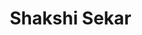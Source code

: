 # Shakshi Sekar

<html lang="en">
<head>
    <meta charset="UTF-8">
    <meta name="viewport" content="width=device-width, initial-scale=1.0">
    <title>Your Name - Carbon Materials Researcher</title>
    <style>
        * {
            margin: 0;
            padding: 0;
            box-sizing: border-box;
        }

        body {
            font-family: 'Segoe UI', Tahoma, Geneva, Verdana, sans-serif;
            line-height: 1.6;
            color: #333;
            background: #f4f4f4;
        }

        .container {
            max-width: 1100px;
            margin: 0 auto;
            padding: 0 20px;
        }

        header {
            background: linear-gradient(135deg, #667eea 0%, #764ba2 100%);
            color: white;
            padding: 2rem 0;
            position: sticky;
            top: 0;
            z-index: 100;
            box-shadow: 0 2px 10px rgba(0,0,0,0.1);
        }

        nav {
            display: flex;
            justify-content: space-between;
            align-items: center;
            flex-wrap: wrap;
        }

        .logo {
            font-size: 1.5rem;
            font-weight: bold;
        }

        .nav-links {
            display: flex;
            list-style: none;
            gap: 2rem;
        }

        .nav-links a {
            color: white;
            text-decoration: none;
            transition: opacity 0.3s;
        }

        .nav-links a:hover {
            opacity: 0.7;
        }

        .hero {
            background: linear-gradient(135deg, #667eea 0%, #764ba2 100%);
            color: white;
            padding: 4rem 0;
            text-align: center;
        }

        .hero h1 {
            font-size: 2.5rem;
            margin-bottom: 1rem;
        }

        .hero p {
            font-size: 1.2rem;
            margin-bottom: 2rem;
        }

        section {
            background: white;
            margin: 2rem 0;
            padding: 3rem 0;
            border-radius: 10px;
            box-shadow: 0 2px 10px rgba(0,0,0,0.05);
        }

        h2 {
            color: #667eea;
            margin-bottom: 1.5rem;
            font-size: 2rem;
            border-bottom: 3px solid #667eea;
            padding-bottom: 0.5rem;
        }

        .about-content {
            display: grid;
            grid-template-columns: 1fr 2fr;
            gap: 2rem;
            align-items: center;
        }

        .profile-img {
            width: 200px;
            height: 200px;
            border-radius: 50%;
            background: #ddd;
            display: flex;
            align-items: center;
            justify-content: center;
            font-size: 4rem;
            color: #667eea;
            margin: 0 auto;
        }

        .skills-grid {
            display: grid;
            grid-template-columns: repeat(auto-fit, minmax(250px, 1fr));
            gap: 1.5rem;
            margin-top: 2rem;
        }

        .skill-card {
            background: #f8f9fa;
            padding: 1.5rem;
            border-radius: 8px;
            border-left: 4px solid #667eea;
        }

        .skill-card h3 {
            color: #667eea;
            margin-bottom: 0.5rem;
        }

        .skill-card ul {
            list-style-position: inside;
            color: #666;
        }

        .experience-item {
            margin-bottom: 2rem;
            padding-left: 1.5rem;
            border-left: 3px solid #667eea;
        }

        .experience-item h3 {
            color: #333;
            margin-bottom: 0.5rem;
        }

        .experience-item .date {
            color: #667eea;
            font-weight: bold;
            margin-bottom: 0.5rem;
        }

        .contact-info {
            display: flex;
            gap: 2rem;
            flex-wrap: wrap;
            justify-content: center;
            margin-top: 2rem;
        }

        .contact-item {
            display: flex;
            align-items: center;
            gap: 0.5rem;
        }

        .contact-item a {
            color: #667eea;
            text-decoration: none;
        }

        .contact-item a:hover {
            text-decoration: underline;
        }

        .btn {
            display: inline-block;
            padding: 0.8rem 2rem;
            background: white;
            color: #667eea;
            text-decoration: none;
            border-radius: 5px;
            font-weight: bold;
            transition: transform 0.3s;
        }

        .btn:hover {
            transform: translateY(-2px);
        }

        footer {
            background: #333;
            color: white;
            text-align: center;
            padding: 2rem 0;
            margin-top: 2rem;
        }

        @media (max-width: 768px) {
            .nav-links {
                gap: 1rem;
            }

            .hero h1 {
                font-size: 2rem;
            }

            .about-content {
                grid-template-columns: 1fr;
            }

            .skills-grid {
                grid-template-columns: 1fr;
            }
        }
    </style>
</head>
<body>
    <header>
        <nav class="container">
            <div class="logo">Your Name</div>
            <ul class="nav-links">
                <li><a href="#about">About</a></li>
                <li><a href="#research">Research</a></li>
                <li><a href="#skills">Skills</a></li>
                <li><a href="#contact">Contact</a></li>
            </ul>
        </nav>
    </header>

    <div class="hero">
        <div class="container">
            <h1>Carbon Materials Researcher</h1>
            <p>Sustainable Technologies | Plastics-to-Graphite Conversion | Circular Economy</p>
            <a href="#contact" class="btn">Get in Touch</a>
        </div>
    </div>

    <section id="about">
        <div class="container">
            <h2>About Me</h2>
            <div class="about-content">
                <div class="profile-img">👤</div>
                <div>
                    <p>I work in sustainable carbon technologies, focusing on thermochemical conversion of plastics to graphite. My research addresses critical global challenges in waste management and sustainable materials production.</p>
                    <br>
                    <p>Proficient in advanced material characterization techniques and passionate about developing innovative solutions for circular economy and waste valorization, bridging the gap between laboratory research and industrial applications.</p>
                </div>
            </div>
        </div>
    </section>

    <section id="research">
        <div class="container">
            <h2>Research Experience</h2>
            
            <div class="experience-item">
                <h3>Plastics-to-Graphite Conversion</h3>
                <div class="date">Current Project</div>
                <p>Developing thermochemical conversion processes to transform waste plastics into high-value graphitic materials. Focus on process optimization, material characterization, and scalability for industrial applications.</p>
            </div>

            <div class="experience-item">
                <h3>Biomass-to-Biofuel Conversion</h3>
                <div class="date">Previous Project</div>
                <p>Hands-on experience in pyrolysis and flash pyrolysis processes for converting lignocellulosic biomass into biofuels. Investigated process parameters and their effects on product yields and quality.</p>
            </div>

            <div class="experience-item">
                <h3>Circular Economy Solutions</h3>
                <div class="date">Ongoing</div>
                <p>Developing waste valorization strategies that transform environmental pollutants into valuable resources, contributing to sustainable materials production and circular economy principles.</p>
            </div>
        </div>
    </section>

    <section id="skills">
        <div class="container">
            <h2>Technical Skills</h2>
            <div class="skills-grid">
                <div class="skill-card">
                    <h3>Microscopy & Imaging</h3>
                    <ul>
                        <li>Transmission Electron Microscopy (TEM)</li>
                        <li>Selected Area Electron Diffraction (SAED)</li>
                        <li>Optical Microscopy</li>
                        <li>Energy Dispersive Spectroscopy (EDS)</li>
                    </ul>
                </div>

                <div class="skill-card">
                    <h3>Spectroscopy</h3>
                    <ul>
                        <li>Raman Spectroscopy</li>
                        <li>X-ray Diffraction (XRD)</li>
                        <li>Thermal Analysis (TGA/DSC)</li>
                    </ul>
                </div>

                <div class="skill-card">
                    <h3>Pyrolysis Systems</h3>
                    <ul>
                        <li>Curie-point Micro Pyrolyzer</li>
                        <li>Pyroprobe Reactor</li>
                        <li>Flash Pyrolysis</li>
                        <li>Conventional Pyrolysis</li>
                    </ul>
                </div>

                <div class="skill-card">
                    <h3>Research Focus</h3>
                    <ul>
                        <li>Carbon Materials Science</li>
                        <li>Waste Valorization</li>
                        <li>Process Optimization</li>
                        <li>Circular Economy</li>
                    </ul>
                </div>
            </div>
        </div>
    </section>

    <section id="contact">
        <div class="container">
            <h2>Contact</h2>
            <div class="contact-info">
                <div class="contact-item">
                    <span>📧</span>
                    <a href="mailto:your.email@example.com">your.email@example.com</a>
                </div>
                <div class="contact-item">
                    <span>🔗</span>
                    <a href="https://linkedin.com/in/yourprofile" target="_blank">LinkedIn</a>
                </div>
                <div class="contact-item">
                    <span>📚</span>
                    <a href="https://scholar.google.com/yourprofile" target="_blank">Google Scholar</a>
                </div>
                <div class="contact-item">
                    <span>💻</span>
                    <a href="https://github.com/yourusername" target="_blank">GitHub</a>
                </div>
            </div>
        </div>
    </section>

    <footer>
        <div class="container">
            <p>&copy; 2025 Your Name. All rights reserved.</p>
        </div>
    </footer>

    <script>
        // Smooth scrolling for navigation links
        document.querySelectorAll('a[href^="#"]').forEach(anchor => {
            anchor.addEventListener('click', function (e) {
                e.preventDefault();
                const target = document.querySelector(this.getAttribute('href'));
                if (target) {
                    target.scrollIntoView({
                        behavior: 'smooth',
                        block: 'start'
                    });
                }
            });
        });
    </script>
</body>
</html>
